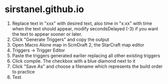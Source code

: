 # sirstanel.github.io
1) Replace text in "xxx" with desired text, also time in "x:xx" with time when the text should appear, modify secondsDelayed (-3) if you want the text to appear sooner or later.
2) Click "Generate Triggers" and copy the output
3) Open Macro Alone map in ScmDraft 2, the StarCraft map editor
4) Triggers -> Trigger Editor
5) Paste the triggers generated earlier replacing all other existing triggers
6) Click compile. The checkbox with a blue diamond next to it
7) Click "Save As" and choose a filename which represents the build order to practice
8) Test

